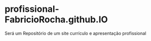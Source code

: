 # profissional-FabricioRocha.github.IO
Será um Repositório de um site currículo e apresentação profissional
